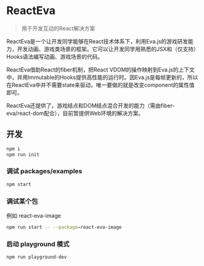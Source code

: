 # ReactEva

> 用于开发互动的React解决方案

ReactEva是一个让开发同学能够在React技术体系下，利用Eva.js的游戏研发能力，开发动画、游戏类场景的框架。它可以让开发同学用熟悉的JSX和（仅支持）Hooks语法编写动画、游戏场景的代码。

ReactEva借助React的fiber机制，把React VDOM的操作映射到Eva.js的上下文中，并用Immutable的Hooks提供高性能的运行时。因Eva.js是每帧更新的，所以在ReactEva中并不需要state来驱动，唯一要做的就是改变component的属性值即可。

ReactEva还提供了，游戏结点和DOM结点混合开发的能力（需由fiber-eva/react-dom配合），目前暂提供Web环境的解决方案。

## 开发
```bash
npm i
npm run init
```

### 调试 packages/examples
```bash
npm start
```

### 调试某个包
例如 react-eva-image

```bash
npm run start -- --package=react-eva-image
```

### 启动 playground 模式
```bash
npm run playground-dev
```